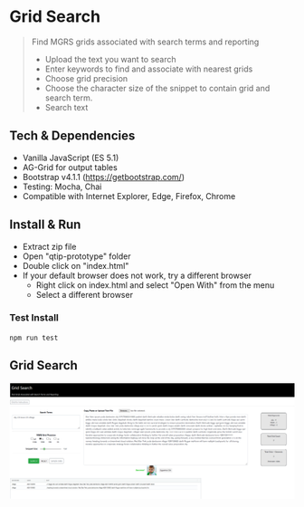 # Grid Search

>Find MGRS grids associated with search terms and reporting
> - Upload the text you want to search
> - Enter keywords to find and associate with nearest grids
> - Choose grid precision
> - Choose the character size of the snippet to contain grid and search term.
> - Search text

## Tech & Dependencies

- Vanilla JavaScript (ES 5.1)
- AG-Grid for output tables
- Bootstrap v4.1.1 (https://getbootstrap.com/)
- Testing: Mocha, Chai
- Compatible with Internet Explorer, Edge, Firefox, Chrome

## Install & Run 

- Extract zip file
- Open "qtip-prototype" folder
- Double click on "index.html"
- If your default browser does not work, try a different browser
    - Right click on index.html and select "Open With" from the menu
    - Select a different browser
 
 ### Test Install
 
 ```
 npm run test
 ```   

## Grid Search

<p align="center">
  <img src="gridSearch.png">
</p>



